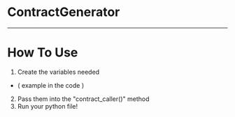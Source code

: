 # ContractGenerator
---
# How To Use
1. Create the variables needed
 - ( example in the code )
2. Pass them into the "contract_caller()" method
3. Run your python file!